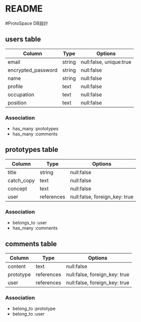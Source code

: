 # README

#ProtoSpace DB設計

## users table

|Column            |Type            |Options                |
|------------------|----------------|-----------------------|
|email             |string          |null:false, unique:true|
|encrypted_password|string          |null:false             |
|name              |string          |null:false             |
|profile           |text            |null:false             |
|occupation        |text            |null:false             |
|position          |text            |null:false             |

### Association

* has_many :prototypes
* has_many :comments

## prototypes table

|Column            |Type             |Options                      |
|------------------|-----------------|-----------------------------|
|title             |string           |null:false                   |
|catch_copy        |text             |null:false                   |
|concept           |text             |null:false                   |
|user              |references       |null:false, foreign_key: true|

### Association

- belongs_to :user
- has_many :comments

## comments table

|Column            |Type            |Options                        |
|------------------|----------------|-------------------------------|
|content           |text            |null:false                     |
|prototype         |references      |null:false, foreign_key: true  |
|user              |references      |null:false, foreign_key: true  |

### Association

- belong_to :prototype
- belong_to :user